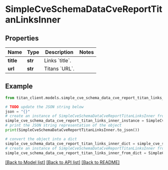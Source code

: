 # SimpleCveSchemaDataCveReportTitanLinksInner


## Properties

Name | Type | Description | Notes
------------ | ------------- | ------------- | -------------
**title** | **str** | Links &#x60;title&#x60;. | 
**url** | **str** | Titans &#x60;URL&#x60;. | 

## Example

```python
from titan_client.models.simple_cve_schema_data_cve_report_titan_links_inner import SimpleCveSchemaDataCveReportTitanLinksInner

# TODO update the JSON string below
json = "{}"
# create an instance of SimpleCveSchemaDataCveReportTitanLinksInner from a JSON string
simple_cve_schema_data_cve_report_titan_links_inner_instance = SimpleCveSchemaDataCveReportTitanLinksInner.from_json(json)
# print the JSON string representation of the object
print(SimpleCveSchemaDataCveReportTitanLinksInner.to_json())

# convert the object into a dict
simple_cve_schema_data_cve_report_titan_links_inner_dict = simple_cve_schema_data_cve_report_titan_links_inner_instance.to_dict()
# create an instance of SimpleCveSchemaDataCveReportTitanLinksInner from a dict
simple_cve_schema_data_cve_report_titan_links_inner_from_dict = SimpleCveSchemaDataCveReportTitanLinksInner.from_dict(simple_cve_schema_data_cve_report_titan_links_inner_dict)
```
[[Back to Model list]](../README.md#documentation-for-models) [[Back to API list]](../README.md#documentation-for-api-endpoints) [[Back to README]](../README.md)



